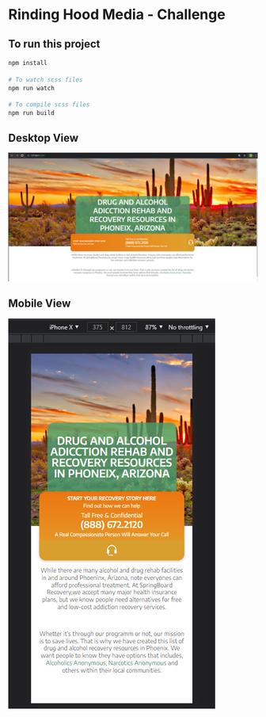 # Rinding Hood Media - Challenge

## To run this project

```bash
npm install

# To watch scss files
npm run watch

# To compile scss files
npm run build
```

## Desktop View

![desktop](/assets/images/challenge_desktop_output.png)

## Mobile View

![mobile](/assets/images/challenge_mobile_output.png)
